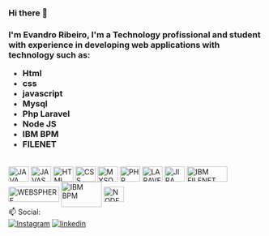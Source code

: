 ### Hi there 👋
### I'm Evandro Ribeiro, I'm a Technology profissional and student with experience in developing web applications with technology such as:<p> <ul> <li>Html</li> <li>css</li> <li>javascript</li> <li>Mysql</li> <li>Php Laravel</li> <li>Node JS</li> <li>IBM BPM</li> <li>FILENET</li> </ul></p>
<!--<div>
        <a href="https://github.com/eribeiro7"></a>
        <img height="180em" src="https://github-readme-stats.vercel.app/api?&username=muatsoftgit&show_icons=true&theme=dark&include_all_commits=true&count_private=true">
</div>-->
<div style="display: inline-block;"> <br>
        <img align="center" alt="JAVA" height="30" width="40" src="https://cdn.jsdelivr.net/gh/devicons/devicon/icons/java/java-original.svg">
        <img align="center" alt="JAVASCRIPT" height="30" width="40" src="https://cdn.jsdelivr.net/gh/devicons/devicon/icons/javascript/javascript-original.svg">
        <img align="center" alt="HTML" height="30" width="40" src="https://cdn.jsdelivr.net/gh/devicons/devicon/icons/html5/html5-original.svg">
        <img align="center" alt="CSS" height="30" width="40" src="https://cdn.jsdelivr.net/gh/devicons/devicon/icons/css3/css3-original.svg">
        <img align="center" alt="MYSQL" height="30" width="40" src="https://cdn.jsdelivr.net/gh/devicons/devicon/icons/mysql/mysql-original-wordmark.svg">
        <img align="center" alt="PHP" height="30" width="40" src="https://cdn.jsdelivr.net/gh/devicons/devicon/icons/php/php-original.svg">
        <img align="center" alt="LARAVEL" height="30" width="40" src="https://upload.wikimedia.org/wikipedia/commons/thumb/9/9a/Laravel.svg/1969px-Laravel.svg.png" jsaction="VQAsE" class="r48jcc pT0Scc iPVvYb" style="max-width: 40px; height: 30px; margin: 0px; width: 40px;" alt="File:Laravel.svg - Wikimedia Commons" jsname="kn3ccd" aria-hidden="false">
        <img align="center" alt="JIRA" height="30" width="40" src="https://cdn.jsdelivr.net/gh/devicons/devicon/icons/jira/jira-original.svg">
        <img align="center" alt="IBM FILENET" height="30" width="80" src="https://blog.trdesigner.net/wp-content/uploads/IBM_FileNet_ImplementationsA0RKO_Content_Management_Solutions.png">
        <img align="center" alt="WEBSPHERE" height="30" width="100" src="https://w7.pngwing.com/pngs/713/136/png-transparent-ibm-websphere-application-server-ibm-websphere-mq-rational-application-developer-ibm-purple-blue-violet-thumbnail.png">
        <img align="center" alt="IBM BPM" height="50" width="80" src="https://www.apptigent.com/wp-content/uploads/2021/04/ibm-bpm-200-200.png" style="margin: 0px; width: 80px;">
        <img align="center" alt="NODE JS" height="30" width="40" src="https://static-00.iconduck.com/assets.00/node-js-icon-454x512-nztofx17.png" style="max-width: 40px; height: 30px; margin: 0px; width: 40px;">
</div>
<br>
📫 Social:<br>
<div>
        <a target="_blank" href="https://www.instagram.com/evanscratch/?hl=pt"><img src="https://img.shields.io/badge/Instagram-E4405F?style=for-the-badge&logo=instagram&logoColor=white" target="_blank" alt="Instagram"></a>
        <a target="_blank" href="https://www.linkedin.com/in/evandroribeiro-evan7/"><img src="https://img.shields.io/badge/LinkedIn-0077B5?style=for-the-badge&logo=linkedin&logoColor=white" target="_blank" alt="linkedin"></a>
</div>

